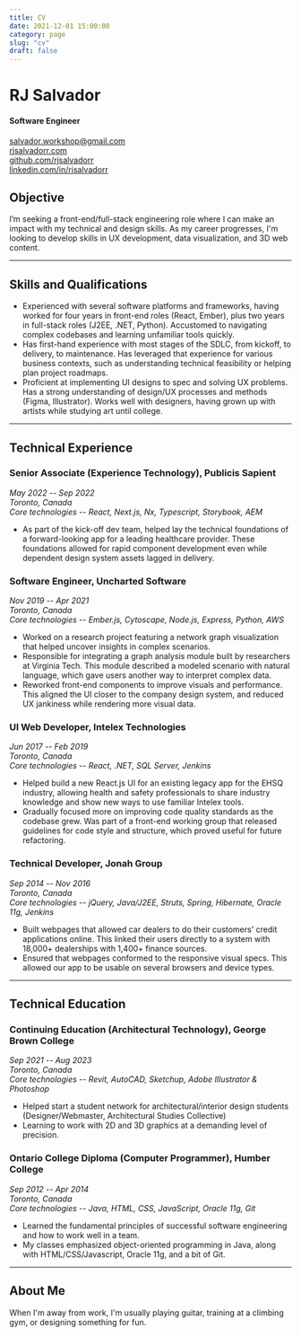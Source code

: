 ```yaml
---
title: CV
date: 2021-12-01 15:00:00
category: page
slug: "cv"
draft: false
---
```


# RJ Salvador

#### Software Engineer

[salvador.workshop@gmail.com](mailto:salvador.workshop@gmail.com)  
[rjsalvadorr.com](https://rjsalvadorr.com)  
[github.com/rjsalvadorr](https://github.com/rjsalvadorr)  
[linkedin.com/in/rjsalvadorr](https://www.linkedin.com/in/rjsalvadorr)

## Objective

I’m seeking a front-end/full-stack engineering role where I can make an impact with my technical and design skills. As my career progresses, I'm looking to develop skills in UX development, data visualization, and 3D web content.

---

## Skills and Qualifications

- Experienced with several software platforms and frameworks, having worked for four years in front-end roles (React, Ember), plus two years in full-stack roles (J2EE, .NET, Python). Accustomed to navigating complex codebases and learning unfamiliar tools quickly.
- Has first-hand experience with most stages of the SDLC, from kickoff, to delivery, to maintenance. Has leveraged that experience for various business contexts, such as understanding technical feasibility or helping plan project roadmaps.
- Proficient at implementing UI designs to spec and solving UX problems. Has a strong understanding of design/UX processes and methods (Figma, Illustrator). Works well with designers, having grown up with artists while studying art until college.

---

## Technical Experience

### Senior Associate (Experience Technology), Publicis Sapient

_May 2022 -- Sep 2022  
Toronto, Canada  
Core technologies -- React, Next.js, Nx, Typescript, Storybook, AEM_

- As part of the kick-off dev team, helped lay the technical foundations of a forward-looking app for a leading healthcare provider. These foundations allowed for rapid component development even while dependent design system assets lagged in delivery.

### Software Engineer, Uncharted Software

_Nov 2019 -- Apr 2021  
Toronto, Canada  
Core technologies -- Ember.js, Cytoscape, Node.js, Express, Python, AWS_
 
- Worked on a research project featuring a network graph visualization that helped uncover insights in complex scenarios.
- Responsible for integrating a graph analysis module built by researchers at Virginia Tech. This module described a modeled scenario with natural language, which gave users another way to interpret complex data.
- Reworked front-end components to improve visuals and performance. This aligned the UI closer to the company design system, and reduced UX jankiness while rendering more visual data.

### UI Web Developer, Intelex Technologies

_Jun 2017 -- Feb 2019  
Toronto, Canada  
Core technologies -- React, .NET, SQL Server, Jenkins_ 

- Helped build a new React.js UI for an existing legacy app for the EHSQ industry, allowing health and safety professionals to share industry knowledge and show new ways to use familiar Intelex tools.
- Gradually focused more on improving code quality standards as the codebase grew. Was part of a front-end working group that released guidelines for code style and structure, which proved useful for future refactoring.

### Technical Developer, Jonah Group

_Sep 2014 -- Nov 2016  
Toronto, Canada  
Core technologies -- jQuery, Java/J2EE, Struts, Spring, Hibernate, Oracle 11g, Jenkins_

- Built webpages that allowed car dealers to do their customers' credit applications online. This linked their users directly to a system with 18,000+ dealerships with 1,400+ finance sources.
- Ensured that webpages conformed to the responsive visual specs. This allowed our app to be usable on several browsers and device types.

---

## Technical Education

### Continuing Education (Architectural Technology), George Brown College

_Sep 2021 -- Aug 2023  
Toronto, Canada  
Core technologies -- Revit, AutoCAD, Sketchup, Adobe Illustrator & Photoshop_

- Helped start a student network for architectural/interior design students (Designer/Webmaster, Architectural Studies Collective)
- Learning to work with 2D and 3D graphics at a demanding level of precision.

### Ontario College Diploma (Computer Programmer), Humber College

_Sep 2012 -- Apr 2014  
Toronto, Canada  
Core technologies -- Java, HTML, CSS, JavaScript, Oracle 11g, Git_

- Learned the fundamental principles of successful software engineering and how to work well in a team.
- My classes emphasized object-oriented programming in Java, along with HTML/CSS/Javascript, Oracle 11g, and a bit of Git.

---

## About Me

When I'm away from work, I'm usually playing guitar, training at a climbing gym, or designing something for fun.
